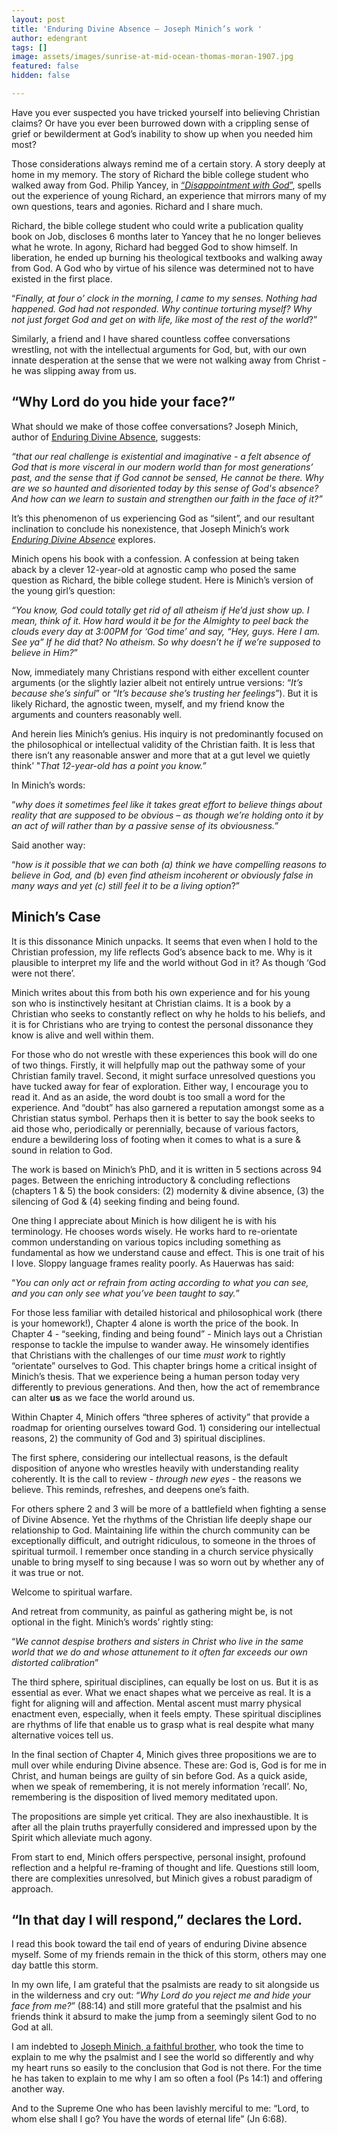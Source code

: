 ```yaml
---
layout: post
title: 'Enduring Divine Absence – Joseph Minich’s work '
author: edengrant
tags: []
image: assets/images/sunrise-at-mid-ocean-thomas-moran-1907.jpg
featured: false
hidden: false

---
```

Have you ever suspected you have tricked yourself into believing Christian claims? Or have you ever been burrowed down with a crippling sense of grief or bewilderment at God’s inability to show up when you needed him most?

Those considerations always remind me of a certain story. A story deeply at home in my memory. The story of Richard the bible college student who walked away from God. Philip Yancey, in [“_Disappointment with God_”](https://www.amazon.com/Disappointment-God-Three-Questions-Aloud/dp/031021436X), spells out the experience of young Richard, an experience that mirrors many of my own questions, tears and agonies. Richard and I share much.

Richard, the bible college student who could write a publication quality book on Job, discloses 6 months later to Yancey that he no longer believes what he wrote. In agony, Richard had begged God to show himself. In liberation, he ended up burning his theological textbooks and walking away from God. A God who by virtue of his silence was determined not to have existed in the first place.

“_Finally, at four o’ clock in the morning, I came to my senses. Nothing had happened. God had not responded. Why continue torturing myself? Why not just forget God and get on with life, like most of the rest of the world_?”

Similarly, a friend and I have shared countless coffee conversations wrestling, not with the intellectual arguments for God, but, with our own innate desperation at the sense that we were not walking away from Christ - he was slipping away from us.

## **“Why Lord do you hide your face?”**

What should we make of those coffee conversations? Joseph Minich, author of [Enduring Divine Absence](https://www.amazon.com/Enduring-Divine-Absence-Challenge-Engagements/dp/0999552783), suggests:

_“that our real challenge is existential and imaginative - a felt absence of God that is more visceral in our modern world than for most generations’ past, and the sense that if God cannot be sensed, He cannot be there. Why are we so haunted and disoriented today by this sense of God's absence? And how can we learn to sustain and strengthen our faith in the face of it?”_

It’s this phenomenon of us experiencing God as “silent”, and our resultant inclination to conclude his nonexistence, that Joseph Minich’s work [_Enduring Divine Absence_](https://www.amazon.com/Enduring-Divine-Absence-Challenge-Engagements/dp/0999552783) explores.

Minich opens his book with a confession. A confession at being taken aback by a clever 12-year-old at agnostic camp who posed the same question as Richard, the bible college student. Here is Minich’s version of the young girl’s question:

_“You know, God could totally get rid of all atheism if He’d just show up. I mean, think of it. How hard would it be for the Almighty to peel back the clouds every day at 3:00PM for ‘God time’ and say, “Hey, guys. Here I am. See ya” If he did that? No atheism. So why doesn’t he if we’re supposed to believe in Him?_”

Now, immediately many Christians respond with either excellent counter arguments (or the slightly lazier albeit not entirely untrue versions: “_It’s because she’s sinful_” or “_It’s because she’s trusting her feelings_”). But it is likely Richard, the agnostic tween, myself, and my friend know the arguments and counters reasonably well.

And herein lies Minich’s genius. His inquiry is not predominantly focused on the philosophical or intellectual validity of the Christian faith. It is less that there isn’t any reasonable answer and more that at a gut level we quietly think’ "_That 12-year-old has a point you know.”_

In Minich’s words:

“_why does it sometimes feel like it takes great effort to believe things about reality that are supposed to be obvious – as though we’re holding onto it by an act of will rather than by a passive sense of its obviousness.”_

Said another way:

“_how is it possible that we can both (a) think we have compelling reasons to believe in God, and (b) even find atheism incoherent or obviously false in many ways and yet (c) still feel it to be a living option_?”

## **Minich’s Case**

It is this dissonance Minich unpacks. It seems that even when I hold to the Christian profession, my life reflects God’s absence back to me. Why is it plausible to interpret my life and the world without God in it? As though ‘God were not there’.

Minich writes about this from both his own experience and for his young son who is instinctively hesitant at Christian claims. It is a book by a Christian who seeks to constantly reflect on why he holds to his beliefs, and it is for Christians who are trying to contest the personal dissonance they know is alive and well within them.

For those who do not wrestle with these experiences this book will do one of two things. Firstly, it will helpfully map out the pathway some of your Christian family travel. Second, it might surface unresolved questions you have tucked away for fear of exploration. Either way, I encourage you to read it. And as an aside, the word doubt is too small a word for the experience. And “doubt” has also garnered a reputation amongst some as a Christian status symbol. Perhaps then it is better to say the book seeks to aid those who, periodically or perennially, because of various factors, endure a bewildering loss of footing when it comes to what is a sure & sound in relation to God.

The work is based on Minich’s PhD, and it is written in 5 sections across 94 pages. Between the enriching introductory & concluding reflections (chapters 1 & 5) the book considers: (2) modernity & divine absence, (3) the silencing of God & (4) seeking finding and being found.

One thing I appreciate about Minich is how diligent he is with his terminology. He chooses words wisely. He works hard to re-orientate common understanding on various topics including something as fundamental as how we understand cause and effect. This is one trait of his I love. Sloppy language frames reality poorly. As Hauerwas has said:

“_You can only act or refrain from acting according to what you can see, and you can only see what you’ve been taught to say._”

For those less familiar with detailed historical and philosophical work (there is your homework!), Chapter 4 alone is worth the price of the book. In Chapter 4 - “seeking, finding and being found” - Minich lays out a Christian response to tackle the impulse to wander away. He winsomely identifies that Christians with the challenges of our time _must work_ to rightly “orientate” ourselves to God. This chapter brings home a critical insight of Minich’s thesis. That we experience being a human person today very differently to previous generations. And then, how the act of remembrance can alter **us** as we face the world around us.

Within Chapter 4, Minich offers “three spheres of activity” that provide a roadmap for orienting ourselves toward God. 1) considering our intellectual reasons, 2) the community of God and 3) spiritual disciplines.

The first sphere, considering our intellectual reasons, is the default disposition of anyone who wrestles heavily with understanding reality coherently. It is the call to review - _through new eyes_ - the reasons we believe. This reminds, refreshes, and deepens one’s faith.

For others sphere 2 and 3 will be more of a battlefield when fighting a sense of Divine Absence. Yet the rhythms of the Christian life deeply shape our relationship to God. Maintaining life within the church community can be exceptionally difficult, and outright ridiculous, to someone in the throes of spiritual turmoil. I remember once standing in a church service physically unable to bring myself to sing because I was so worn out by whether any of it was true or not.

Welcome to spiritual warfare.

And retreat from community, as painful as gathering might be, is not optional in the fight. Minich’s words’ rightly sting:

“_We cannot despise brothers and sisters in Christ who live in the same world that we do and whose attunement to it often far exceeds our own distorted calibration_”

The third sphere, spiritual disciplines, can equally be lost on us. But it is as essential as ever. What we enact shapes what we perceive as real. It is a fight for aligning will and affection. Mental ascent must marry physical enactment even, especially, when it feels empty. These spiritual disciplines are rhythms of life that enable us to grasp what is real despite what many alternative voices tell us.

In the final section of Chapter 4, Minich gives three propositions we are to mull over while enduring Divine absence. These are: God is, God is for me in Christ, and human beings are guilty of sin before God. As a quick aside, when we speak of remembering, it is not merely information ‘recall’. No, remembering is the disposition of lived memory meditated upon.

The propositions are simple yet critical. They are also inexhaustible. It is after all the plain truths prayerfully considered and impressed upon by the Spirit which alleviate much agony.

From start to end, Minich offers perspective, personal insight, profound reflection and a helpful re-framing of thought and life. Questions still loom, there are complexities unresolved, but Minich gives a robust paradigm of approach.

## **“In that day I will respond,” declares the Lord.**

I read this book toward the tail end of years of enduring Divine absence myself. Some of my friends remain in the thick of this storm, others may one day battle this storm.

In my own life, I am grateful that the psalmists are ready to sit alongside us in the wilderness and cry out: “_Why Lord do you reject me and hide your face from me?_” (88:14) and still more grateful that the psalmist and his friends think it absurd to make the jump from a seemingly silent God to no God at all.

I am indebted to [Joseph Minich, a faithful brother](https://www.youtube.com/watch?v=hH4bncIFYPU&t=1s), who took the time to explain to me why the psalmist and I see the world so differently and why my heart runs so easily to the conclusion that God is not there. For the time he has taken to explain to me why I am so often a fool (Ps 14:1) and offering another way.

And to the Supreme One who has been lavishly merciful to me: “Lord, to whom else shall I go? You have the words of eternal life” (Jn 6:68).